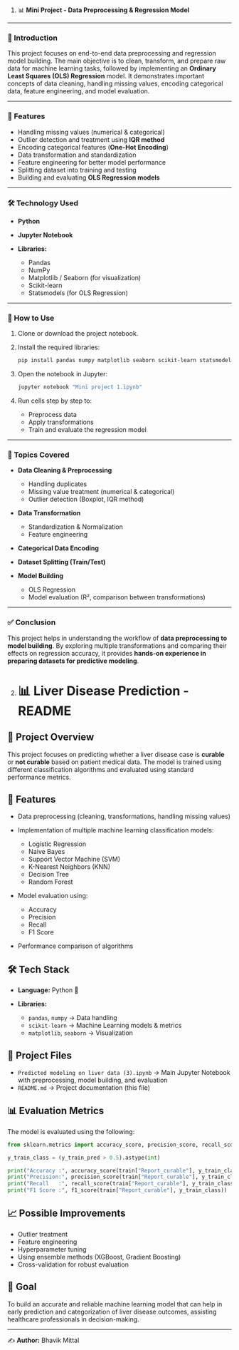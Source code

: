  1) 📊 **Mini Project - Data Preprocessing & Regression Model**

---

### 📌 Introduction

This project focuses on end-to-end data preprocessing and regression model building. The main objective is to clean, transform, and prepare raw data for machine learning tasks, followed by implementing an **Ordinary Least Squares (OLS) Regression** model. It demonstrates important concepts of data cleaning, handling missing values, encoding categorical data, feature engineering, and model evaluation.

---

### 🚀 Features

* Handling missing values (numerical & categorical)
* Outlier detection and treatment using **IQR method**
* Encoding categorical features (**One-Hot Encoding**)
* Data transformation and standardization
* Feature engineering for better model performance
* Splitting dataset into training and testing
* Building and evaluating **OLS Regression models**

---

### 🛠️ Technology Used

* **Python**
* **Jupyter Notebook**
* **Libraries:**

  * Pandas
  * NumPy
  * Matplotlib / Seaborn (for visualization)
  * Scikit-learn
  * Statsmodels (for OLS Regression)

---

### 📂 How to Use

1. Clone or download the project notebook.
2. Install the required libraries:

   ```bash
   pip install pandas numpy matplotlib seaborn scikit-learn statsmodels
   ```
3. Open the notebook in Jupyter:

   ```bash
   jupyter notebook "Mini project 1.ipynb"
   ```
4. Run cells step by step to:

   * Preprocess data
   * Apply transformations
   * Train and evaluate the regression model

---

### 📖 Topics Covered

* **Data Cleaning & Preprocessing**

  * Handling duplicates
  * Missing value treatment (numerical & categorical)
  * Outlier detection (Boxplot, IQR method)
* **Data Transformation**

  * Standardization & Normalization
  * Feature engineering
* **Categorical Data Encoding**
* **Dataset Splitting (Train/Test)**
* **Model Building**

  * OLS Regression
  * Model evaluation (R², comparison between transformations)

---

### ✅ Conclusion

This project helps in understanding the workflow of **data preprocessing to model building**. By exploring multiple transformations and comparing their effects on regression accuracy, it provides **hands-on experience in preparing datasets for predictive modeling**.








 2) # 📊 Liver Disease Prediction - README

## 📌 Project Overview

This project focuses on predicting whether a liver disease case is **curable** or **not curable** based on patient medical data. The model is trained using different classification algorithms and evaluated using standard performance metrics.

## 🚀 Features

* Data preprocessing (cleaning, transformations, handling missing values)
* Implementation of multiple machine learning classification models:

  * Logistic Regression
  * Naive Bayes
  * Support Vector Machine (SVM)
  * K-Nearest Neighbors (KNN)
  * Decision Tree
  * Random Forest
* Model evaluation using:

  * Accuracy
  * Precision
  * Recall
  * F1 Score
* Performance comparison of algorithms

## 🛠️ Tech Stack

* **Language:** Python 🐍
* **Libraries:**

  * `pandas`, `numpy` → Data handling
  * `scikit-learn` → Machine Learning models & metrics
  * `matplotlib`, `seaborn` → Visualization

## 📂 Project Files

* `Predicted modeling on liver data (3).ipynb` → Main Jupyter Notebook with preprocessing, model building, and evaluation
* `README.md` → Project documentation (this file)

## 📊 Evaluation Metrics

The model is evaluated using the following:

```python
from sklearn.metrics import accuracy_score, precision_score, recall_score, f1_score

y_train_class = (y_train_pred > 0.5).astype(int)

print("Accuracy :", accuracy_score(train["Report_curable"], y_train_class))
print("Precision:", precision_score(train["Report_curable"], y_train_class))
print("Recall   :", recall_score(train["Report_curable"], y_train_class))
print("F1 Score :", f1_score(train["Report_curable"], y_train_class))
```

## 📈 Possible Improvements

* Outlier treatment
* Feature engineering
* Hyperparameter tuning
* Using ensemble methods (XGBoost, Gradient Boosting)
* Cross-validation for robust evaluation

## 🎯 Goal

To build an accurate and reliable machine learning model that can help in early prediction and categorization of liver disease outcomes, assisting healthcare professionals in decision-making.

---

✍️ **Author:** Bhavik Mittal

